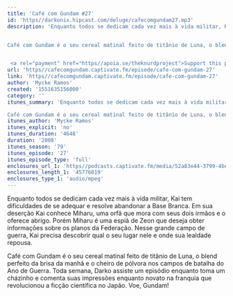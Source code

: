 ```yaml
---
title: 'Café com Gundam #27'
id: 'https//darkonix.hipcast.com/deluge/cafecomgundam27.mp3'
description: 'Enquanto todos se dedicam cada vez mais à vida militar, Kai tem dificuldades de se adequar e resolve abandonar a Base Branca. Em sua deserção Kai conhece Miharu, uma orfã que mora com seus dois irmãos e o oferece abrigo. Porém Miharu é uma espiã de Zeon que deseja obter informações sobre os planos da Federação. Nesse grande campo de guerra, Kai precisa descobrir qual o seu lugar nele e onde sua lealdade repousa.


Café com Gundam é o seu cereal matinal feito de titânio de Luna, o blend perfeito da brisa da manhã e o cheiro de pólvora nos campos de batalha do Ano de Guerra. Toda semana, Darko assiste um episódio enquanto toma um cházinho e comenta suas impressões enquanto novato na franquia que revolucionou a ficção científica no Japão. Voe, Gundam!


 <a rel="payment" href="https//apoia.se/theknurdproject">Support this podcast</a>'
url: 'https//cafecomgundam.captivate.fm/episode/cafe-com-gundam-27'
link: 'https//cafecomgundam.captivate.fm/episode/cafe-com-gundam-27'
author: 'Mycke Ramos'
created: '1551635156000'
category: ''
itunes_summary: 'Enquanto todos se dedicam cada vez mais à vida militar, Kai tem dificuldades de se adequar e resolve abandonar a Base Branca. Em sua deserção Kai conhece Miharu, uma orfã que mora com seus dois irmãos e o oferece abrigo. Porém Miharu é uma espiã de Zeon que deseja obter informações sobre os planos da Federação. Nesse grande campo de guerra, Kai precisa descobrir qual o seu lugar nele e onde sua lealdade repousa.

Café com Gundam é o seu cereal matinal feito de titânio de Luna, o blend perfeito da brisa da manhã e o cheiro de pólvora nos campos de batalha do Ano de Guerra. Toda semana, Darko assiste um episódio enquanto toma um cházinho e comenta suas impressões enquanto novato na franquia que revolucionou a ficção científica no Japão. Voe, Gundam!'
itunes_author: 'Mycke Ramos'
itunes_explicit: 'no'
itunes_duration: '4648'
duration: '2808'
itunes_season: '79'
itunes_episode: '27'
itunes_episode_type: 'full'
enclosures_url_1: 'https//podcasts.captivate.fm/media/52a83e44-3799-4beb-a45d-fe0f36cad81c/cafecomgundam27_tc.mp3'
enclosures_length_1: '45776819'
enclosures_type_1: 'audio/mpeg'
---
```

Enquanto todos se dedicam cada vez mais à vida militar, Kai tem dificuldades de se adequar e resolve abandonar a Base Branca. Em sua deserção Kai conhece Miharu, uma orfã que mora com seus dois irmãos e o oferece abrigo. Porém Miharu é uma espiã de Zeon que deseja obter informações sobre os planos da Federação. Nesse grande campo de guerra, Kai precisa descobrir qual o seu lugar nele e onde sua lealdade repousa.

Café com Gundam é o seu cereal matinal feito de titânio de Luna, o blend perfeito da brisa da manhã e o cheiro de pólvora nos campos de batalha do Ano de Guerra. Toda semana, Darko assiste um episódio enquanto toma um cházinho e comenta suas impressões enquanto novato na franquia que revolucionou a ficção científica no Japão. Voe, Gundam!